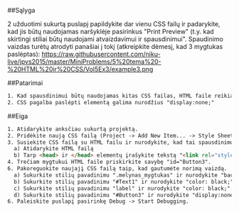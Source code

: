 ﻿##Sąlyga

2 užduotimi sukurtą puslapį papildykite dar vienu CSS failų ir padarykite, kad jis būtų naudojamas naršyklėje pasirinkus "Print Preview" (t.y. kad skirtingi stiliai būtų naudojami atvaizdavimui ir spausdinimui". Spaudinimo vaizdas turėtų atrodyti panašiai į tokį (atkreipkite dėmesį, kad 3 mygtukas paslėptas):
https://raw.githubusercontent.com/niku-live/jpvs2015/master/MiniProblems/5%20tema%20-%20HTML%20ir%20CSS/Vol5Ex3/example3.png

##Patarimai
```html
1. Kad spausdinimui būtų naudojamas kitas CSS failas, HTML faile reikia sukurti dar vieną <link> elementą, kuriame nurodyti savybę "media="print"".
2. CSS pagalba paslėpti elementą galima nurodžius "display:none;"
```

##Eiga
```html
1. Atidarykite anksčiau sukurtą projektą.
2. Pridėkite naują CSS failą (Project -> Add New Item... -> Style Sheet).
3. Susiekite CSS failą su HTML failu ir nurodykite, kad tai spausdinimui skirtas CSS:
  a) Atidarykite HTML failą
  b) Tarp <head> ir </head> elementų įrašykite tekstą "<link rel="stylesheet" type="text/css" href="theme_print.css" media="print">", kur "theme_print.css" yra sukurto CSS failo pavadinimas.
4. Trečiam mygtukui HTML faile priskirkite savybę "id="Button3".
6. Pakoreguokite naujajį CSS failą taip, kad gautumėte norimą vaizdą.  
  a) Sukurkite stilių pavadinimu ".melynas_mygtukas" ir nurodykite "background_color: white;", "color: black;".
  b) Sukurkite stilių pavadinimu "#Text1" ir nurodykite "color: black;".  
  c) Sukurkite stilių pavadinimu "label" ir nurodykite "color: black;".
  d) Sukurkite stilių pavadinimu "#Button3" ir nurodykite "display:none;".
6. Paleiskite puslapį pasirinkę Debug -> Start Debugging.
```